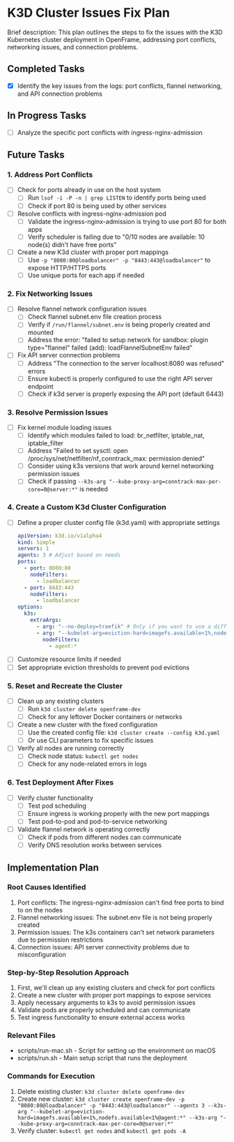 # K3D Cluster Issues Fix Plan

Brief description: This plan outlines the steps to fix the issues with the K3D Kubernetes cluster deployment in OpenFrame, addressing port conflicts, networking issues, and connection problems.

## Completed Tasks

- [x] Identify the key issues from the logs: port conflicts, flannel networking, and API connection problems

## In Progress Tasks

- [ ] Analyze the specific port conflicts with ingress-nginx-admission

## Future Tasks

### 1. Address Port Conflicts
- [ ] Check for ports already in use on the host system
  - [ ] Run `lsof -i -P -n | grep LISTEN` to identify ports being used
  - [ ] Check if port 80 is being used by other services
- [ ] Resolve conflicts with ingress-nginx-admission pod
  - [ ] Validate the ingress-nginx-admission is trying to use port 80 for both apps
  - [ ] Verify scheduler is failing due to "0/10 nodes are available: 10 node(s) didn't have free ports"
- [ ] Create a new K3d cluster with proper port mappings
  - [ ] Use `-p "8080:80@loadbalancer" -p "8443:443@loadbalancer"` to expose HTTP/HTTPS ports
  - [ ] Use unique ports for each app if needed

### 2. Fix Networking Issues
- [ ] Resolve flannel network configuration issues
  - [ ] Check flannel subnet.env file creation process
  - [ ] Verify if `/run/flannel/subnet.env` is being properly created and mounted
  - [ ] Address the error: "failed to setup network for sandbox: plugin type=\"flannel\" failed (add): loadFlannelSubnetEnv failed"
- [ ] Fix API server connection problems
  - [ ] Address "The connection to the server localhost:8080 was refused" errors
  - [ ] Ensure kubectl is properly configured to use the right API server endpoint
  - [ ] Check if k3d server is properly exposing the API port (default 6443)

### 3. Resolve Permission Issues
- [ ] Fix kernel module loading issues
  - [ ] Identify which modules failed to load: br_netfilter, iptable_nat, iptable_filter
  - [ ] Address "Failed to set sysctl: open /proc/sys/net/netfilter/nf_conntrack_max: permission denied"
  - [ ] Consider using k3s versions that work around kernel networking permission issues
  - [ ] Check if passing `--k3s-arg "--kube-proxy-arg=conntrack-max-per-core=0@server:*"` is needed

### 4. Create a Custom K3d Cluster Configuration
- [ ] Define a proper cluster config file (k3d.yaml) with appropriate settings
  ```yaml
  apiVersion: k3d.io/v1alpha4
  kind: Simple
  servers: 1
  agents: 3 # Adjust based on needs
  ports:
    - port: 8080:80
      nodeFilters:
        - loadbalancer
    - port: 8443:443
      nodeFilters:
        - loadbalancer
  options:
    k3s:
      extraArgs:
        - arg: "--no-deploy=traefik" # Only if you want to use a different ingress
        - arg: "--kubelet-arg=eviction-hard=imagefs.available<1%,nodefs.available<1%"
          nodeFilters:
            - agent:*
  ```
- [ ] Customize resource limits if needed
- [ ] Set appropriate eviction thresholds to prevent pod evictions

### 5. Reset and Recreate the Cluster
- [ ] Clean up any existing clusters
  - [ ] Run `k3d cluster delete openframe-dev`
  - [ ] Check for any leftover Docker containers or networks
- [ ] Create a new cluster with the fixed configuration
  - [ ] Use the created config file: `k3d cluster create --config k3d.yaml`
  - [ ] Or use CLI parameters to fix specific issues
- [ ] Verify all nodes are running correctly
  - [ ] Check node status: `kubectl get nodes`
  - [ ] Check for any node-related errors in logs

### 6. Test Deployment After Fixes
- [ ] Verify cluster functionality
  - [ ] Test pod scheduling
  - [ ] Ensure ingress is working properly with the new port mappings
  - [ ] Test pod-to-pod and pod-to-service networking
- [ ] Validate flannel network is operating correctly
  - [ ] Check if pods from different nodes can communicate
  - [ ] Verify DNS resolution works between services

## Implementation Plan

### Root Causes Identified
1. Port conflicts: The ingress-nginx-admission can't find free ports to bind to on the nodes
2. Flannel networking issues: The subnet.env file is not being properly created
3. Permission issues: The k3s containers can't set network parameters due to permission restrictions
4. Connection issues: API server connectivity problems due to misconfiguration

### Step-by-Step Resolution Approach
1. First, we'll clean up any existing clusters and check for port conflicts
2. Create a new cluster with proper port mappings to expose services
3. Apply necessary arguments to k3s to avoid permission issues
4. Validate pods are properly scheduled and can communicate
5. Test ingress functionality to ensure external access works

### Relevant Files
- scripts/run-mac.sh - Script for setting up the environment on macOS
- scripts/run.sh - Main setup script that runs the deployment

### Commands for Execution
1. Delete existing cluster: `k3d cluster delete openframe-dev`
2. Create new cluster: `k3d cluster create openframe-dev -p "8080:80@loadbalancer" -p "8443:443@loadbalancer" --agents 3 --k3s-arg "--kubelet-arg=eviction-hard=imagefs.available<1%,nodefs.available<1%@agent:*" --k3s-arg "--kube-proxy-arg=conntrack-max-per-core=0@server:*"`
3. Verify cluster: `kubectl get nodes` and `kubectl get pods -A` 